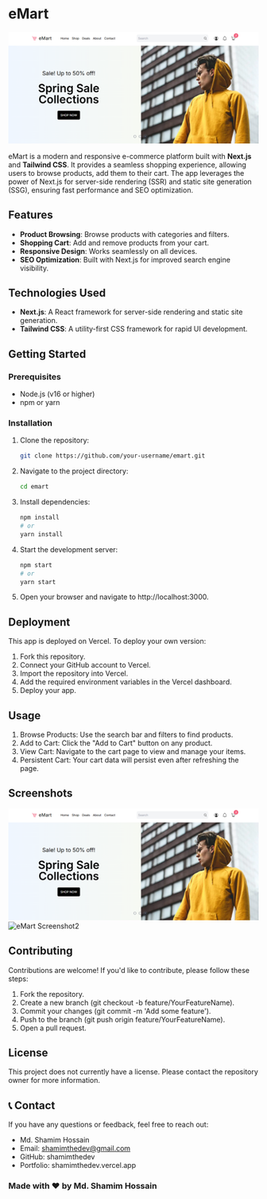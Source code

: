 # eMart

![eMart Screenshot](./src/assets/desktop-ss-01.png)

eMart is a modern and responsive e-commerce platform built with **Next.js** and **Tailwind CSS**. It provides a seamless shopping experience, allowing users to browse products, add them to their cart. The app leverages the power of Next.js for server-side rendering (SSR) and static site generation (SSG), ensuring fast performance and SEO optimization.

## Features

- **Product Browsing**: Browse products with categories and filters.
- **Shopping Cart**: Add and remove products from your cart.
- **Responsive Design**: Works seamlessly on all devices.
- **SEO Optimization**: Built with Next.js for improved search engine visibility.

## Technologies Used

- **Next.js**: A React framework for server-side rendering and static site generation.
- **Tailwind CSS**: A utility-first CSS framework for rapid UI development.

## Getting Started

### Prerequisites

- Node.js (v16 or higher)
- npm or yarn

### Installation

1. Clone the repository:
   ```bash
   git clone https://github.com/your-username/emart.git
2. Navigate to the project directory:
    ```bash
    cd emart
3. Install dependencies:
    ```bash
    npm install
    # or
    yarn install
4. Start the development server:
    ```bash
    npm start
    # or
    yarn start
5. Open your browser and navigate to http://localhost:3000.

## Deployment
This app is deployed on Vercel. To deploy your own version:

1. Fork this repository.
2. Connect your GitHub account to Vercel.
3. Import the repository into Vercel.
4. Add the required environment variables in the Vercel dashboard.
5. Deploy your app.

## Usage

1. Browse Products: Use the search bar and filters to find products.
2. Add to Cart: Click the "Add to Cart" button on any product.
3. View Cart: Navigate to the cart page to view and manage your items.
4. Persistent Cart: Your cart data will persist even after refreshing the page.

## Screenshots

![eMart Screenshot1](./src/assets/desktop-ss-01.png) 
![eMart Screenshot2](./src/assets/desktop-ss-02.png) 

## Contributing

Contributions are welcome! If you'd like to contribute, please follow these steps:

1. Fork the repository.
2. Create a new branch (git checkout -b feature/YourFeatureName).
3. Commit your changes (git commit -m 'Add some feature').
4. Push to the branch (git push origin feature/YourFeatureName).
5. Open a pull request.

## License

This project does not currently have a license. Please contact the repository owner for more information.

## 📞 Contact
If you have any questions or feedback, feel free to reach out:

- Md. Shamim Hossain
- Email: shamimthedev@gmail.com
- GitHub: shamimthedev
- Portfolio: shamimthedev.vercel.app

### Made with ❤️ by Md. Shamim Hossain